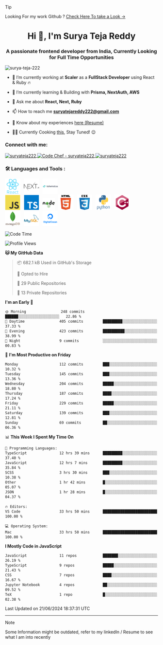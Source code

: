 > [!TIP]
> Looking For my work Github ? [Check Here To take a Look ->](https://github.com/suryateja-7)


<h1 align="center">Hi 👋, I'm Surya Teja Reddy</h1>
<h3 align="center">A passionate frontend developer from India, Currently Looking for Full Time Opportunities</h3>

<p align="left"> <img src="https://komarev.com/ghpvc/?username=surya-teja-222&label=Profile%20views&color=0e75b6&style=flat" alt="surya-teja-222" /> </p>

-   🔭 I’m currently working at **Scaler** as a **FullStack Developer** using React & Ruby 🔥

-   🌱 I’m currently learning & Building with **Prisma, NextAuth, AWS**

-   💬 Ask me about **React, Next, Ruby**

-   📫 How to reach me **<suryatejareddy222@gmail.com>**

-   📄 Know about my experiences [here (Resume)](https://suryaa-codes.vercel.app/resume)

-   🧑‍🍳 Currently Cooking [this](https://suryaa-codes.vercel.app/), Stay Tuned! 😉

<h3 align="left">Connect with me:</h3>
<p align="left">
    <a href="https://linkedin.com/in/suryateja222" target="blank">
        <img align="center"
            src="https://raw.githubusercontent.com/rahuldkjain/github-profile-readme-generator/master/src/images/icons/Social/linked-in-alt.svg"
            alt="suryateja222"
            height="40"
            width="40"
        />
    </a>
    <a href="https://www.codechef.com/users/suryateja222" target="blank">
    <img align="center"
            src="https://d2beiqkhq929f0.cloudfront.net/public_assets/assets/000/073/618/original/Codechef_icon.jpg" alt="Code Chef - suryateja222" height="40"
            width="40" />
    </a>
    <a href="https://www.leetcode.com/suryateja222" target="blank"><img align="center"
            src="https://raw.githubusercontent.com/rahuldkjain/github-profile-readme-generator/master/src/images/icons/Social/leet-code.svg"
            alt="suryateja222" height="40" width="40" /></a>
</p>

### 🛠️  Languages and Tools :


<div id="frameworks">
    <img src="icons_readme/react.svg" title="react" alt="react" width="50" height="50"  />&nbsp;&nbsp;
    <img src="icons_readme/nextjs.svg" title="nextjs" alt="next" width="50" height="50"  />&nbsp;&nbsp;
    <img src="icons_readme/tailwindcss.svg" title="tailwindcss" alt="tailwindcss" width="50" height="50"  />&nbsp;&nbsp;
</div>


<div id="languages-oops" >
    <img src="icons_readme/javascript.svg" title="javascript" alt="javascript" width="50" height="50"  />&nbsp;&nbsp;
     <img src="https://raw.githubusercontent.com/devicons/devicon/master/icons/typescript/typescript-original.svg" title="Typescript" alt="Typescript" width="50" height="50"  />&nbsp;&nbsp;
     <img src="https://raw.githubusercontent.com/devicons/devicon/master/icons/nodejs/nodejs-original-wordmark.svg"
      alt="nodejs" width="40" height="40" />&nbsp;&nbsp;
    <img src="icons_readme/html5.svg" title="HTML5" alt="html5" width="50" height="50"  />&nbsp;&nbsp;
    <img src="icons_readme/css3.svg" title="CSS3" alt="CSS3" width="50" height="50"  />&nbsp;&nbsp;
    <img src="icons_readme/python.svg" title="Python" alt="python" width="50" height="50"  />&nbsp;&nbsp;
    <img src="icons_readme/cpp.svg" title="cpp" alt="cpp" width="50" height="50"  />&nbsp;&nbsp;
</div>

<div id="languages-dbs">
    <img src="icons_readme/mongodb.svg" title="Mongodb" alt="Mongodb" width="50" height="50"  />&nbsp;&nbsp;
    <img src="icons_readme/mysql.svg" title="MySql" alt="Mysql" width="50" height="50"  />&nbsp;&nbsp;
    <img src="icons_readme/digitalocean.svg" title="DigitalOcean" alt="DigitalOcean" width="50" height="50"  />&nbsp;&nbsp;



<!--START_SECTION:waka-->
![Code Time](http://img.shields.io/badge/Code%20Time-172%20hrs%2050%20mins-blue)

![Profile Views](http://img.shields.io/badge/Profile%20Views-0-blue)

**🐱 My GitHub Data** 

> 📦 682.1 kB Used in GitHub's Storage 
 > 
> 💼 Opted to Hire
 > 
> 📜 29 Public Repositories 
 > 
> 🔑 13 Private Repositories 
 > 
**I'm an Early 🐤** 

```text
🌞 Morning                248 commits         ██████░░░░░░░░░░░░░░░░░░░   22.86 % 
🌆 Daytime                405 commits         █████████░░░░░░░░░░░░░░░░   37.33 % 
🌃 Evening                423 commits         ██████████░░░░░░░░░░░░░░░   38.99 % 
🌙 Night                  9 commits           ░░░░░░░░░░░░░░░░░░░░░░░░░   00.83 % 
```
📅 **I'm Most Productive on Friday** 

```text
Monday                   112 commits         ███░░░░░░░░░░░░░░░░░░░░░░   10.32 % 
Tuesday                  145 commits         ███░░░░░░░░░░░░░░░░░░░░░░   13.36 % 
Wednesday                204 commits         █████░░░░░░░░░░░░░░░░░░░░   18.80 % 
Thursday                 187 commits         ████░░░░░░░░░░░░░░░░░░░░░   17.24 % 
Friday                   229 commits         █████░░░░░░░░░░░░░░░░░░░░   21.11 % 
Saturday                 139 commits         ███░░░░░░░░░░░░░░░░░░░░░░   12.81 % 
Sunday                   69 commits          ██░░░░░░░░░░░░░░░░░░░░░░░   06.36 % 
```


📊 **This Week I Spent My Time On** 

```text
💬 Programming Languages: 
TypeScript               12 hrs 39 mins      █████████░░░░░░░░░░░░░░░░   37.40 % 
JavaScript               12 hrs 7 mins       █████████░░░░░░░░░░░░░░░░   35.84 % 
SCSS                     3 hrs 30 mins       ███░░░░░░░░░░░░░░░░░░░░░░   10.38 % 
Other                    1 hr 42 mins        █░░░░░░░░░░░░░░░░░░░░░░░░   05.07 % 
JSON                     1 hr 28 mins        █░░░░░░░░░░░░░░░░░░░░░░░░   04.37 % 

🔥 Editors: 
VS Code                  33 hrs 50 mins      █████████████████████████   100.00 % 

💻 Operating System: 
Mac                      33 hrs 50 mins      █████████████████████████   100.00 % 
```

**I Mostly Code in JavaScript** 

```text
JavaScript               11 repos            ███████░░░░░░░░░░░░░░░░░░   26.19 % 
TypeScript               9 repos             █████░░░░░░░░░░░░░░░░░░░░   21.43 % 
CSS                      7 repos             ████░░░░░░░░░░░░░░░░░░░░░   16.67 % 
Jupyter Notebook         4 repos             ██░░░░░░░░░░░░░░░░░░░░░░░   09.52 % 
TeX                      1 repo              █░░░░░░░░░░░░░░░░░░░░░░░░   02.38 % 
```




 Last Updated on 21/06/2024 18:37:31 UTC
<!--END_SECTION:waka-->

---


> [!NOTE]
> Some Information might be outdated, refer to my linkedIn / Resume to see what I am into recently
